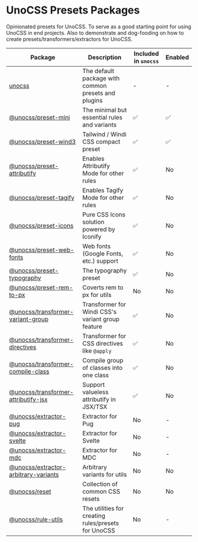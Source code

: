 # UnoCSS Presets Packages

Opinionated presets for UnoCSS. To serve as a good starting point for using UnoCSS in end projects. Also to demonstrate and dog-fooding on how to create presets/transformers/extractors for UnoCSS.

| Package                                                                | Description                                         | Included in `unocss` | Enabled |
| ---------------------------------------------------------------------- | --------------------------------------------------- | -------------------- | ------- |
| [unocss](./unocss)                                                     | The default package with common presets and plugins | -                    | -       |
| [@unocss/preset-mini](./preset-mini)                                   | The minimal but essential rules and variants        | ✅                   | ✅      |
| [@unocss/preset-wind3](./preset-wind3)                                 | Tailwind / Windi CSS compact preset                 | ✅                   | ✅      |
| [@unocss/preset-attributify](./preset-attributify)                     | Enables Attributify Mode for other rules            | ✅                   | No      |
| [@unocss/preset-tagify](./preset-tagify)                               | Enables Tagify Mode for other rules                 | ✅                   | No      |
| [@unocss/preset-icons](./preset-icons)                                 | Pure CSS Icons solution powered by Iconify          | ✅                   | No      |
| [@unocss/preset-web-fonts](./preset-web-fonts)                         | Web fonts (Google Fonts, etc.) support              | ✅                   | No      |
| [@unocss/preset-typography](./preset-typography)                       | The typography preset                               | ✅                   | No      |
| [@unocss/preset-rem-to-px](./preset-rem-to-px)                         | Coverts rem to px for utils                         | No                   | No      |
| [@unocss/transformer-variant-group](./transformer-variant-group)       | Transformer for Windi CSS's variant group feature   | ✅                   | No      |
| [@unocss/transformer-directives](./transformer-directives)             | Transformer for CSS directives like `@apply`        | ✅                   | No      |
| [@unocss/transformer-compile-class](./transformer-compile-class)       | Compile group of classes into one class             | ✅                   | No      |
| [@unocss/transformer-attributify-jsx](./transformer-attributify-jsx)   | Support valueless attributify in JSX/TSX            | ✅                   | No      |
| [@unocss/extractor-pug](./extractor-pug)                               | Extractor for Pug                                   | No                   | -       |
| [@unocss/extractor-svelte](./extractor-svelte)                         | Extractor for Svelte                                | No                   | -       |
| [@unocss/extractor-mdc](./extractor-mdc)                               | Extractor for MDC                                   | No                   | -       |
| [@unocss/extractor-arbitrary-variants](./extractor-arbitrary-variants) | Arbitrary variants for utils                        | No                   | No      |
| [@unocss/reset](./reset)                                               | Collection of common CSS resets                     | No                   | No      |
| [@unocss/rule-utils](./rule-utils)                                     | The utilities for creating rules/presets for UnoCSS | No                   | -       |

